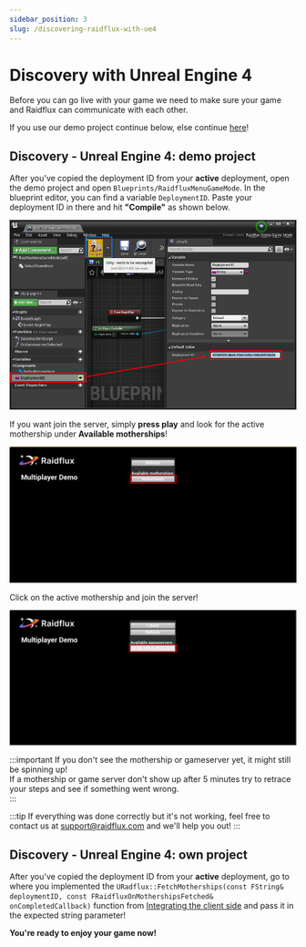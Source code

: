 ```yaml
---
sidebar_position: 3
slug: /discovering-raidflux-with-ue4
---
```


# Discovery with Unreal Engine 4

Before you can go live with your game we need to make sure your game and Raidflux can communicate with each other.  

If you use our demo project continue below, else continue [here](#discovery---unreal-engine-4-own-project)!


## Discovery - Unreal Engine 4: demo project

After you've copied the deployment ID from your **active** deployment, open the demo project and open ```Blueprints/RaidfluxMenuGameMode```. In the blueprint editor,  you can find a variable ```DeploymentID```. Paste your deployment ID in there and hit **"Compile"** as shown below.

![Deployment ID UE4](./assets/deployment-id-ue4.png)

If you want join the server, simply **press play** and look for the active mothership under **Available motherships**!  

![Available motherships](./assets/available-motherships-ue4.png)

Click on the active mothership and join the server!

![Available gameservers](./assets/available-gameservers-ue4.png)

:::important
If you don't see the mothership or gameserver yet, it might still be spinning up!  
If a mothership or game server don't show up after 5 minutes try to retrace your steps and see if something went wrong.   
:::

:::tip
If everything was done correctly but it's not working, feel free to contact us at support@raidflux.com and we'll help you out!
:::


## Discovery - Unreal Engine 4: own project

After you've copied the deployment ID from your **active** deployment, go to where you implemented the `URadflux::FetchMotherships(const FString& deploymentID, const FRaidfluxOnMothershipsFetched& onCompletedCallback)` function from [Integrating the client side](../unreal-engine-plugin/integrate/ue-client-side) and pass it in the expected string parameter!

**You're ready to enjoy your game now!**
